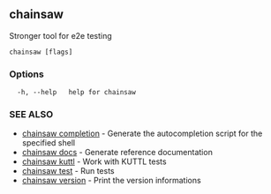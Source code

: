 ## chainsaw

Stronger tool for e2e testing

```
chainsaw [flags]
```

### Options

```
  -h, --help   help for chainsaw
```

### SEE ALSO

* [chainsaw completion](chainsaw_completion.md)	 - Generate the autocompletion script for the specified shell
* [chainsaw docs](chainsaw_docs.md)	 - Generate reference documentation
* [chainsaw kuttl](chainsaw_kuttl.md)	 - Work with KUTTL tests
* [chainsaw test](chainsaw_test.md)	 - Run tests
* [chainsaw version](chainsaw_version.md)	 - Print the version informations


